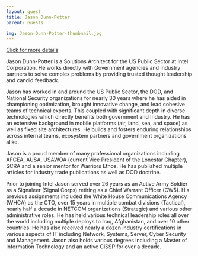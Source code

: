 ```yaml
---
layout: guest
title: Jason Dunn-Potter
parent: Guests

img: Jason-Dunn-Potter-thumbnail.jpg
---
```




<div class="badge-base LI-profile-badge" data-locale="en_US" data-size="medium" data-theme="light" data-type="VERTICAL" data-vanity="jason-k-potter-dunn" data-version="v1"><a class="badge-base__link LI-simple-link" href="https://www.linkedin.com/in/jason-k-potter-dunn?trk=profile-badge">Click for more details</a></div>


Jason Dunn-Potter is a Solutions Architect for the US Public Sector at Intel Corporation. He works
directly with Government agencies and Industry partners to solve complex problems by providing
trusted thought leadership and candid feedback.

Jason has worked in and around the US Public Sector, the DOD, and National Security organizations for
nearly 30 years where he has aided in championing optimization, brought innovative change, and lead
cohesive teams of technical experts. This coupled with significant depth in diverse technologies which
directly benefits both government and industry. He has an extensive background in mobile platforms
(air, land, sea, and space) as well as fixed site architectures. He builds and fosters enduring relationships
across internal teams, ecosystem partners and government organizations alike.

Jason is a proud member of many professional organizations including AFCEA, AUSA, USAWOA (current
Vice President of the Lonestar Chapter), SCRA and a senior mentor for Warriors Ethos. He has published
multiple articles for industry trade publications as well as DOD doctrine.

Prior to joining Intel Jason served over 26 years as an Active Army Soldier as a Signaleer (Signal Corps)
retiring as a Chief Warrant Officer (CW5). His previous assignments included the White House
Communications Agency (WHCA) as the CTO, over 15 years in multiple combat divisions (Tactical),
nearly half a decade in NETCOM organizations (Strategic) and various other administrative roles. He has
held various technical leadership roles all over the world including multiple deploys to Iraq, Afghanistan,
and over 10 other countries. He has also received nearly a dozen industry certifications in various
aspects of IT including Network, Systems, Server, Cyber Security and Management. Jason also holds
various degrees including a Master of Information Technology and an active CISSP for over a decade.

